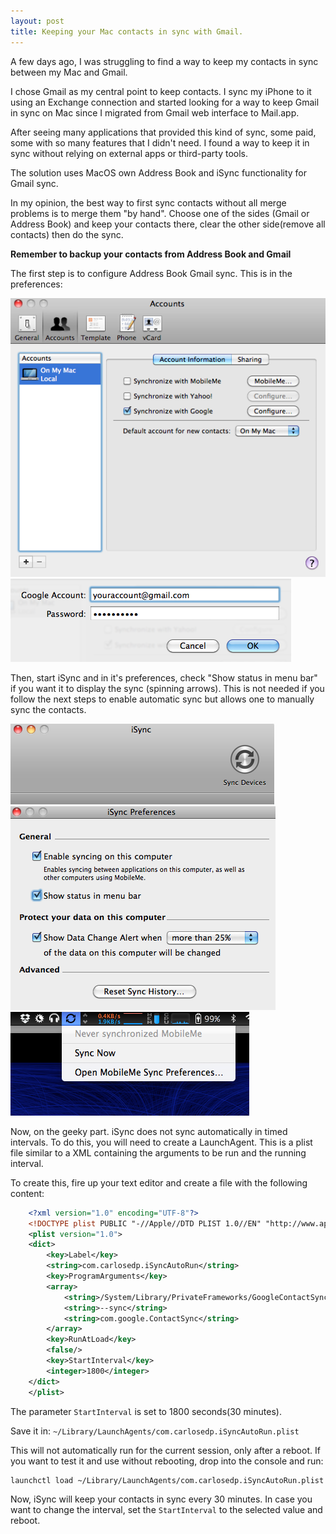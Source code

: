 ```yaml
---
layout: post
title: Keeping your Mac contacts in sync with Gmail.
---
```


A few days ago, I was struggling to find a way to keep my contacts in sync between my Mac and Gmail.

I chose Gmail as my central point to keep contacts. I sync my iPhone to it using an Exchange connection and started looking for a way to keep Gmail in sync on Mac since I migrated from Gmail web interface to Mail.app.

After seeing many applications that provided this kind of sync, some paid, some with so many features that I didn't need. I found a way to keep it in sync without relying on external apps or third-party tools.

The solution uses MacOS own Address Book and iSync functionality for Gmail sync.

In my opinion, the best way to first sync contacts without all merge problems is to merge them "by hand". Choose one of the sides (Gmail or Address Book) and keep your contacts there, clear the other side(remove all contacts) then do the sync.

**Remember to backup your contacts from Address Book and Gmail**

The first step is to configure Address Book Gmail sync. This is in the preferences:

<img src="/images/2011-05-25-keeping-your-mac-contacts-in-sync/AddressBook_prefs.png" alt="Preferences" class="center">

<img src="/images/2011-05-25-keeping-your-mac-contacts-in-sync/AddressBook_prefs_2.png" alt="Preferences" class="center">

Then, start iSync and in it's preferences, check "Show status in menu bar" if you want it to display the sync (spinning arrows). This is not needed if you follow the next steps to enable automatic sync but allows one to manually sync the contacts.

<img src="/images/2011-05-25-keeping-your-mac-contacts-in-sync/iSync.png" alt="iSync" class="center">

<img src="/images/2011-05-25-keeping-your-mac-contacts-in-sync/iSync_prefs.png" alt="iSync Preferences" class="center">

<img src="/images/2011-05-25-keeping-your-mac-contacts-in-sync/iSync_menubar.png" alt="iSync menu bar" class="center">

Now, on the geeky part. iSync does not sync automatically in timed intervals. To do this, you will need to create a LaunchAgent. This is a plist file similar to a XML containing the arguments to be run and the running interval.

To create this, fire up your text editor and create a file with the following content:

```xml
    <?xml version="1.0" encoding="UTF-8"?>
    <!DOCTYPE plist PUBLIC "-//Apple//DTD PLIST 1.0//EN" "http://www.apple.com/DTDs/PropertyList-1.0.dtd">
    <plist version="1.0">
    <dict>
        <key>Label</key>
        <string>com.carlosedp.iSyncAutoRun</string>
        <key>ProgramArguments</key>
        <array>
            <string>/System/Library/PrivateFrameworks/GoogleContactSync.framework/Versions/A/Resources/gconsync</string>
            <string>--sync</string>
            <string>com.google.ContactSync</string>
        </array>
        <key>RunAtLoad</key>
        <false/>
        <key>StartInterval</key>
        <integer>1800</integer>
    </dict>
    </plist>
```

The parameter `StartInterval` is set to 1800 seconds(30 minutes).

Save it in: `~/Library/LaunchAgents/com.carlosedp.iSyncAutoRun.plist`

This will not automatically run for the current session, only after a reboot. If you want to test it and use without rebooting, drop into the console and run:

    launchctl load ~/Library/LaunchAgents/com.carlosedp.iSyncAutoRun.plist

Now, iSync will keep your contacts in sync every 30 minutes. In case you want to change the interval, set the `StartInterval` to the selected value and reboot.


